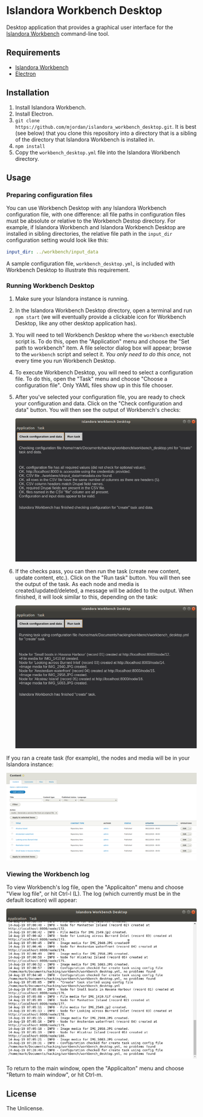 # Islandora Workbench Desktop

Desktop application that provides a graphical user interface for the [Islandora Workbench](https://github.com/mjordan/islandora_workbench) command-line tool. 

## Requirements

* [Islandora Workbench](https://github.com/mjordan/islandora_workbench)
* [Electron](https://electronjs.org/docs/tutorial/installation)

## Installation

1. Install Islandora Workbench.
1. Install Electron.
1. `git clone https://github.com/mjordan/islandora_workbench_desktop.git`. It is best (see below) that you clone this repository into a directory that is a sibling of the directory that Islandora Workbench is installed in.
1. `npm install`
1. Copy the `workbench_desktop.yml` file into the Islandora Workbench directory.

## Usage

### Preparing configuration files

You can use Workbench Desktop with any Islandora Workbench configuration file, with one difference: all file paths in configuration files must be absolute or relative to the Workbench Destop directory. For example, if Islandora Workbench and Islandora Workbench Desktop are installed in sibling directories, the relative file path in the `input_dir` configuration setting would look like this:

```yaml
input_dir: ../workbench/input_data
```

A sample configuration file, `workbench_desktop.yml`, is included with Workbench Desktop to illustrate this requirement.

### Running Workbench Desktop

1. Make sure your Islandora instance is running.
1. In the Islandora Workbench Desktop directory, open a terminal and run `npm start` (we will eventually provide a clickable icon for Workbench Desktop, like any other desktop application has).
1. You will need to tell Workbench Desktop where the `workbench` exectuble script is. To do this, open the "Application" menu and choose the "Set path to workbench" item. A file selector dialog box will appear; browse to the `workbench` script and select it. *You only need to do this once,* not every time you run Workbench Desktop.
1. To execute Workbench Desktop, you will need to select a configuration file. To do this, open the "Task" menu and choose "Choose a configuration file". Only YAML files show up in this file chooser.
1. After you've selected your configuration file, you are ready to check your configuration and data. Click on the "Check configuration and data" button. You will then see the output of Workbench's checks:


    ![Workbench checks](docs/images/workbench_desktop_check.png)


1. If the checks pass, you can then run the task (create new content, update content, etc.). Click on the "Run task" button. You will then see the output of the task. As each node and media is created/updated/deleted, a message will be added to the output. When finished, it will look similar to this, depending on the task:


    ![Workbench task output](docs/images/workbench_desktop_run_task.png)

If you ran a create task (for example), the nodes and media will be in your Islandora instance:

![Workbench Desktop with output](docs/images/content.png)

### Viewing the Workbench log

To view Workbench's log file, open the "Applicaiton" menu and choose "View log file", or hit Ctrl-l (L). The log (which currently must be in the default location) will appear:

![Workbench Desktop with output](docs/images/workbench_desktop_view_log.png)

To return to the main window, open the "Applicaiton" menu and choose "Return to main window", or hit Ctrl-m.


## License

The Unlicense.
